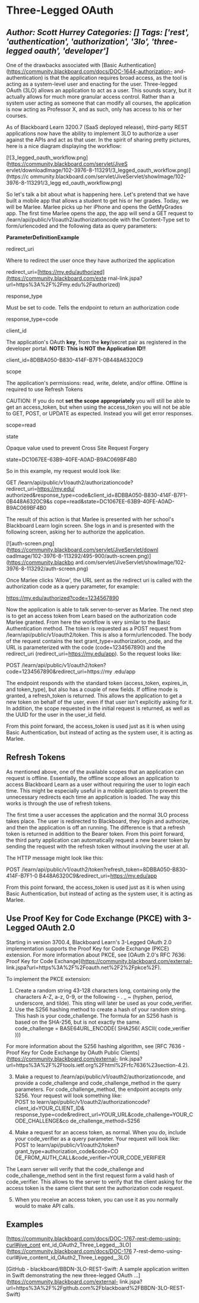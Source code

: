 # Three-Legged OAuth
*Author: Scott Hurrey*
*Categories: []*
*Tags: ['rest', 'authentication', 'authorization', '3lo', 'three-legged oauth', 'developer']*
---
One of the drawbacks associated with [Basic
Authentication](https://community.blackboard.com/docs/DOC-1644-authorization-
and-authentication) is that the application requires broad access, as the tool
is acting as a system-level user and enacting for the user. Three-legged OAuth
(3LO) allows an application to act as a user. This sounds scary, but it
actually allows for much more granular access control. Rather than a system
user acting as someone that can modify all courses, the application is now
acting as Professor X, and as such, only has access to his or her courses.

As of Blackboard Learn 3200.7 (SaaS deployed release), third-party REST
applications now have the ability to implement 3LO to authorize a user against
the APIs and act as that user. In the spirit of sharing pretty pictures, here
is a nice diagram displaying the workflow:

[![3_legged_oauth_workflow.png](https://community.blackboard.com/servlet/JiveS
ervlet/downloadImage/102-3976-8-113291/3_legged_oauth_workflow.png)](https://c
ommunity.blackboard.com/servlet/JiveServlet/showImage/102-3976-8-113291/3_legg
ed_oauth_workflow.png)

So let's talk a bit about what is happening here. Let's pretend that we have
built a mobile app that allows a student to get his or her grades. Today, we
will be Marlee. Marlee picks up her iPhone and opens the GetMyGrades app. The
first time Marlee opens the app, the app will send a GET request to
/learn/api/public/v1/oauth2/authorizationcode with the Content-Type set to
form/urlencoded and the following data as query parameters:

**Parameter****Definition****Example**

redirect_uri

Where to redirect the user once they have authorized the application

redirect_uri=[https://my.edu/authorized](https://community.blackboard.com/exte
rnal-link.jspa?url=https%3A%2F%2Fmy.edu%2Fauthorized)

response_type

Must be set to code. Tells the endpoint to return an authorization code

response_type=code

client_id

The application's OAuth **key**, from the **key**/secret pair as registered in
the developer portal. **NOTE: This is NOT the Application ID!!**

client_id=8DBBA050-B830-414F-B7F1-0B448A6320C9

scope

The application's permissions: read, write, delete, and/or offline. Offline is
required to use Refresh Tokens

CAUTION: If you do not **set the scope appropriately** you will still be able
to get an access_token, but when using the access_token you will not be able
to GET, POST, or UPDATE as expected. Instead you will get error responses.

scope=read

state

Opaque value used to prevent Cross Site Request Forgery

state=DC1067EE-63B9-40FE-A0AD-B9AC069BF4B0

So in this example, my request would look like:

GET /learn/api/public/v1/oauth2/authorizationcode?redirect_uri=https://my.edu/
authorized&response_type=code&client_id=8DBBA050-B830-414F-B7F1-0B448A6320C9&s
cope=read&state=DC1067EE-63B9-40FE-A0AD-B9AC069BF4B0

The result of this action is that Marlee is presented with her school's
Blackboard Learn login screen. She logs in and is presented with the following
screen, asking her to authorize the application.

[![auth-screen.png](https://community.blackboard.com/servlet/JiveServlet/downl
oadImage/102-3976-8-113292/495-900/auth-screen.png)](https://community.blackbo
ard.com/servlet/JiveServlet/showImage/102-3976-8-113292/auth-screen.png)

Once Marlee clicks 'Allow', the URL sent as the redirect uri is called with
the authorization code as a query parameter, for example:

https://my.edu/authorized?code=1234567890

Now the application is able to talk server-to-server as Marlee. The next step
is to get an access token from Learn based on the authorization code Marlee
granted. From here the workflow is very similar to the Basic Authentication
method. The token is requested as a POST request from
/learn/api/public/v1/oauth2/token. This is also a form/urlencoded. The body of
the request contains the text grant_type=authorization_code, and the URL is
parameterized with the code (code=1234567890) and the redirect_uri
(redirect_uri=https://my.edu/app). So the request looks like:

POST /learn/api/public/v1/oauth2/token?code=1234567890&redirect_uri=https://my
.edu/app

The endpoint responds with the standard token (access_token, expires_in, and
token_type), but also has a couple of new fields. If offline mode is granted,
a refresh_token is returned. This allows the application to get a new token on
behalf of the user, even if that user isn't explicitly asking for it. In
addition, the scope requested in the initial request is returned, as well as
the UUID for the user in the user_id field.

From this point forward, the access_token is used just as it is when using
Basic Authentication, but instead of acting as the system user, it is acting
as Marlee.

## Refresh Tokens

As mentioned above, one of the available scopes that an application can
request is offline. Essentially, the offline scope allows an application to
access Blackboard Learn as a user without requiring the user to login each
time. This might be especially useful in a mobile application to prevent the
unnecessary redirects each time an application is loaded. The way this works
is through the use of refresh tokens.

The first time a user accesses the application and the normal 3LO process
takes place. The user is redirected to Blackboard, they login and authorize,
and then the application is off an running. The difference is that a refresh
token is returned in addition to the Bearer token. From this point forward,
the third party application can automatically request a new bearer token by
sending the request with the refresh token without involving the user at all.

The HTTP message might look like this:

POST /learn/api/public/v1/oauth2/token?refresh_token=8DBBA050-B830-414F-B7F1-0
B448A6320C9&redirect_uri=https://my.edu/app

From this point forward, the access_token is used just as it is when using
Basic Authentication, but instead of acting as the system user, it is acting
as Marlee.

## Use Proof Key for Code Exchange (PKCE) with 3-Legged OAuth 2.0

Starting in version 3700.4, Blackboard Learn's 3-Legged OAuth 2.0
implementation supports the Proof Key for Code Exchange (PKCE) extension. For
more information about PKCE, see [OAuth 2.0's RFC 7636: Proof Key for Code
Exchange](https://community.blackboard.com/external-
link.jspa?url=https%3A%2F%2Foauth.net%2F2%2Fpkce%2F).

To implement the PKCE extension:

  1. Create a random string 43-128 characters long, containing only the characters A-Z, a-z, 0-9, or the following - . _ ~ (hyphen, period, underscore, and tilde). This sting will later be used as your code_verifier.
  2. Use the S256 hashing method to create a hash of your random string. This hash is your code_challenge. The formula for an S256 hash is based on the SHA-256, but is not exactly the same.  
code_challenge = BASE64URL_ENCODE( SHA256( ASCII( code_verifier )))

For more information about the S256 hashing algorithm, see [RFC 7636 - Proof
Key for Code Exchange by OAuth Public
Clients](https://community.blackboard.com/external-
link.jspa?url=https%3A%2F%2Ftools.ietf.org%2Fhtml%2Frfc7636%23section-4.2).

  3. Make a request to /learn/api/public/v1/oauth2/authorizationcode, and provide a code_challenge and code_challenge_method in the query parameters. For code_challenge_method, the endpoint accepts only S256. Your request will look something like:  
POST to learn/api/public/v1/oauth2/authorizationcode?client_id=YOUR_CLIENT_ID&
response_type=code&redirect_url=YOUR_URL&code_challenge=YOUR_CODE_CHALLENGE&co
de_challenge_method=S256

  4. Make a request for an access token, as normal. When you do, include your code_verifier as a query parameter. Your request will look like:  
POST to learn/api/public/v1/oauth2/token?grant_type=authorization_code&code=CO
DE_FROM_AUTH_CALL&code_verifier=YOUR_CODE_VERIFIER

The Learn server will verify that the code_challenge and code_challenge_method
sent in the first request form a valid hash of code_verifier. This allows to
the server to verify that the client asking for the access token is the same
client that sent the authorization code request.

  5. When you receive an access token, you can use it as you normally would to make API calls.

## Examples

[https://community.blackboard.com/docs/DOC-1767-rest-demo-using-curl#jive_cont
ent_id_OAuth2_Three_Legged__3LO](https://community.blackboard.com/docs/DOC-176
7-rest-demo-using-curl#jive_content_id_OAuth2_Three_Legged__3LO)

[GitHub - blackboard/BBDN-3LO-REST-Swift: A sample application written in
Swift demonstrating the new three-legged OAuth
…](https://community.blackboard.com/external-
link.jspa?url=https%3A%2F%2Fgithub.com%2Fblackboard%2FBBDN-3LO-REST-Swift)

